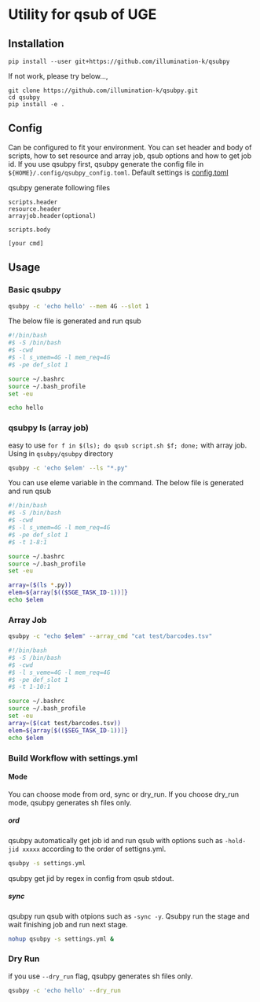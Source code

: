# Utility for qsub of UGE

## Installation

`pip install --user git+https://github.com/illumination-k/qsubpy`

If not work, please try below..., 

```
git clone https://github.com/illumination-k/qsubpy.git
cd qsubpy
pip install -e .
```
## Config

Can be configured to fit your environment.
You can set header and body of scripts, how to set resource and array job, qsub options and how to get job id. If you use qsubpy first, qsubpy generate the config file in `${HOME}/.config/qsubpy_config.toml`. Default settings is [config.toml](https://github.com/illumination-k/qsubpy/blob/master/config.toml) 

qsubpy generate following files

```
scripts.header
resource.header
arrayjob.header(optional)

scripts.body

[your cmd]
```

## Usage

### Basic qsubpy

```bash
qsubpy -c 'echo hello' --mem 4G --slot 1
```

The below file is generated and run qsub

```bash
#!/bin/bash
#$ -S /bin/bash
#$ -cwd
#$ -l s_vmem=4G -l mem_req=4G
#$ -pe def_slot 1

source ~/.bashrc
source ~/.bash_profile
set -eu

echo hello
```

### qsubpy ls (array job)

easy to use `for f in $(ls); do qsub script.sh $f; done;` with array job.
Using in `qsubpy/qsubpy` directory

```bash
qsubpy -c 'echo $elem' --ls "*.py"
```

You can use eleme variable in the command. The below file is generated and run qsub

```bash
#!/bin/bash
#$ -S /bin/bash
#$ -cwd
#$ -l s_vmem=4G -l mem_req=4G
#$ -pe def_slot 1
#$ -t 1-8:1

source ~/.bashrc
source ~/.bash_profile
set -eu

array=($(ls *.py))
elem=${array[$(($SGE_TASK_ID-1))]}
echo $elem
```

### Array Job

```bash
qsubpy -c "echo $elem" --array_cmd "cat test/barcodes.tsv"
```

```bash
#!/bin/bash
#$ -S /bin/bash
#$ -cwd
#$ -l s_veme=4G -l mem_req=4G
#$ -pe def_slot 1
#$ -t 1-10:1

source ~/.bashrc
source ~/.bash_profile
set -eu
array=($(cat test/barcodes.tsv))
elem=${array[$(($SEG_TASK_ID-1))]}
echo $elem
```


### Build Workflow with settings.yml

#### Mode

You can choose mode from ord, sync or dry_run. If you choose dry_run mode, qsubpy generates sh files only.

##### ord

qsubpy automatically get job id and run qsub with options such as `-hold-jid xxxxx` according to the order of settigns.yml.

```bash
qsubpy -s settings.yml
```

qsubpy get jid by regex in config from qsub stdout.

##### sync

qsubpy run qsub with otpions such as `-sync -y`. Qsubpy run the stage and wait finishing job and run next stage.

```bash
nohup qsubpy -s settings.yml &
```

### Dry Run

if you use `--dry_run` flag, qsubpy generates sh files only.

```bash
qsubpy -c 'echo hello' --dry_run
```

